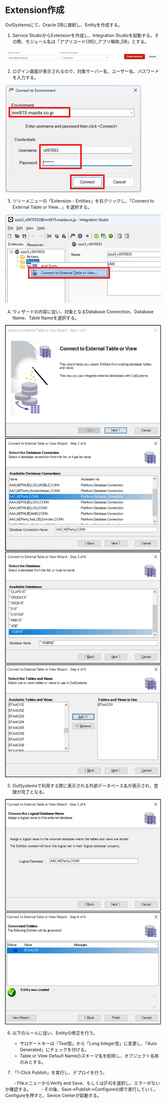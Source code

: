 # Extension作成

OutSystemsにて、Oracle DBに接続し、Entityを作成する。

1. Service StudioからExtensionを作成し、Integration Studioを起動する。その際、モジュール名は「アプリコード(3桁)_アプリ略称_DB」とする。

![alt text](https://raw.githubusercontent.com/atoji0/outsystem_dev/main/wiki/image/Extension作成/image.png)

2. ログイン画面が表示されるので、対象サーバー名、ユーザー名、パスワードを入力する。

![alt text](https://raw.githubusercontent.com/atoji0/outsystem_dev/main/wiki/image/Extension作成/image-1.png)

3. ツリーメニューの「Extension - Entities」を右クリックし、「Connect to External Table or View…」を選択する。

![alt text](https://raw.githubusercontent.com/atoji0/outsystem_dev/main/wiki/image/Extension作成/image-2.png)

4. ウィザードの内容に従い、対象となるDatabase Connection、Database Name、Table Nameを選択する。

![alt text](https://raw.githubusercontent.com/atoji0/outsystem_dev/main/wiki/image/Extension作成/image-3.png)
![alt text](https://raw.githubusercontent.com/atoji0/outsystem_dev/main/wiki/image/Extension作成/image-4.png)
![alt text](https://raw.githubusercontent.com/atoji0/outsystem_dev/main/wiki/image/Extension作成/image-5.png)
![alt text](https://raw.githubusercontent.com/atoji0/outsystem_dev/main/wiki/image/Extension作成/image-6.png)

5. OutSystemsで利用する際に表示される外部データベース名が表示され、登録が完了となる。

![alt text](https://raw.githubusercontent.com/atoji0/outsystem_dev/main/wiki/image/Extension作成/image-7.png)
![alt text](https://raw.githubusercontent.com/atoji0/outsystem_dev/main/wiki/image/Extension作成/image-8.png)

6. 以下のルールに従い、Entityの修正を行う。

   - サロゲートキーは「Text型」から「Long Integer型」に変更し、「Auto Generated」にチェックを付ける。
   - Table or View Default Nameのスキーマ名を削除し、オブジェクト名称のみとする。

7. 「1-Click Publish」を実行し、デプロイを行う。

　　- FileメニューからVerify and Save、もしくは[F4]を選択し、エラーがないか確認する。
　　- その後、Save→Publish→Configureの順で実行していく。Configureを押すと、Sevice Centerが起動する。
